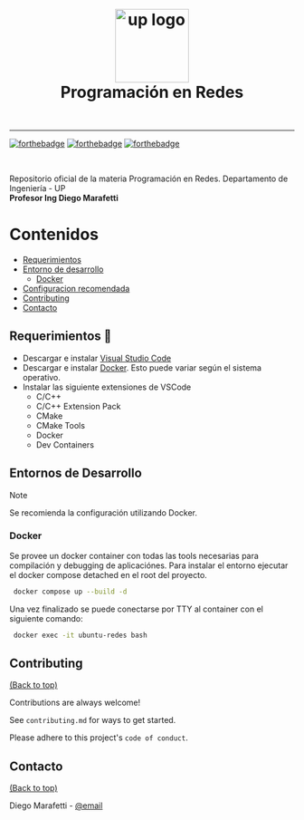 <h1 align="center">
  <br>
  <a href="https://www.palermo.edu"><img src="https://www.palermo.edu/images/header/logo@2x.png" alt="up logo" width="130"></a>
  <br>
  Programación en Redes 
</h1>
<br>
      
***

[![forthebadge](https://forthebadge.com/images/badges/docker-container.svg)](https://forthebadge.com)
[![forthebadge](https://forthebadge.com/images/badges/made-with-c.svg)](https://forthebadge.com)
[![forthebadge](http://forthebadge.com/images/badges/built-with-love.svg)](http://forthebadge.com)

<br>

Repositorio oficial de la materia Programación en Redes. Departamento de Ingeniería - UP  
**Profesor Ing Diego Marafetti**

# Contenidos

- [Requerimientos](#Requerimientos)
- [Entorno de desarrollo](#installation)
  - [Docker](#docker)
- [Configuracion recomendada](#recommended-configurations)
- [Contributing](#contributing)
- [Contacto](#contacto)


## Requerimientos 🚀

- Descargar e instalar [Visual Studio Code](https://code.visualstudio.com/Download)
- Descargar e instalar [Docker](https://www.docker.com/). Esto puede variar según el sistema operativo.
- Instalar las siguiente extensiones de VSCode
  - C/C++
  - C/C++ Extension Pack
  - CMake
  - CMake Tools
  - Docker
  - Dev Containers

## Entornos de Desarrollo

> [!NOTE]
> Se recomienda la configuración utilizando Docker.

### Docker

Se provee un docker container con todas las tools necesarias para compilación y debugging de aplicaciónes. Para instalar el entorno ejecutar el docker compose detached en el root del proyecto. 

```bash
 docker compose up --build -d
```

Una vez finalizado se puede conectarse por TTY al container con el siguiente comando:

```bash
 docker exec -it ubuntu-redes bash
```



## Contributing

[(Back to top)](#contenidos)

Contributions are always welcome!

See `contributing.md` for ways to get started.

Please adhere to this project's `code of conduct`.




## Contacto

[(Back to top)](#contenidos)

Diego Marafetti - [@email](mailto:dmaraf@palermo.edu)
